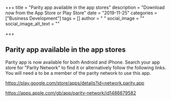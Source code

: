 +++
title = "Parity app available in the app stores"
description = "Download now from the App Store or Play Store"
date = "2019-11-25"
categories = ["Business Development"]
tags = []
author = " "
social_image = ""
social_image_alt_text = ""

+++


## Parity app available in the app stores


Parity app is now available for both Android and iPhone. Search your app store for "Parity Network" to find it or alternatively follow the following links. You will need a to be a member of the parity network to use this app.

<https://play.google.com/store/apps/details?id=network.parity.app>

<a href="https://apps.apple.com/gb/app/parity-network/id1486679582" rel="noreferrer noopener" target="_blank">https://apps.apple.com/gb/app/parity-network/id1486679582</a>
